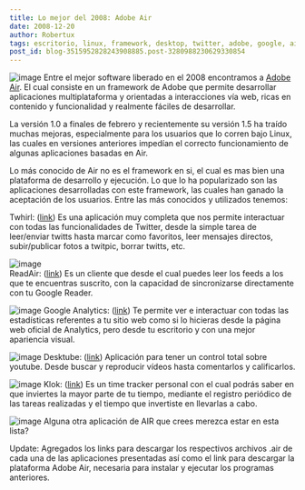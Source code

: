 ```yaml
---
title: Lo mejor del 2008: Adobe Air
date: 2008-12-20
author: Robertux
tags: escritorio, linux, framework, desktop, twitter, adobe, google, air, youtube
post_id: blog-3515952828243908885.post-3280988230629330854
---
```


![image](https://2.bp.blogspot.com/_jH77WNrMVRA/SUxwmGP3PHI/AAAAAAAAFQI/7SYnQ6EkLGU/s400/airLogo.jpg)    Entre el mejor
software liberado en el 2008 encontramos a [Adobe Air](https://get.adobe.com/air/). El cual consiste en un framework de Adobe que permite desarrollar aplicaciones multiplataforma y orientadas a interacciones vía web, ricas en contenido y funcionalidad y realmente fáciles de desarrollar.

La versión 1.0 a finales de febrero y recientemente su versión 1.5 ha traído muchas mejoras, especialmente para los usuarios que lo corren bajo Linux, las cuales en versiones anteriores impedían el correcto funcionamiento de algunas aplicaciones basadas en Air.

Lo más conocido de Air no es el framework en si, el cual es mas bien una plataforma de desarrollo y ejecución. Lo que lo ha popularizado son las aplicaciones desarrolladas con este framework, las cuales han ganado la aceptación de los usuarios. Entre las más conocidos y utilizados tenemos:

Twhirl: ([link](https://www.twhirl.org/files/twhirl-0.8.7.air)) Es una aplicación muy completa que nos permite interactuar con todas las funcionalidades de Twitter, desde la simple tarea de leer/enviar twitts hasta marcar como favoritos, leer mensajes directos, subir/publicar fotos a twitpic, borrar twitts, etc.

![image](https://2.bp.blogspot.com/_jH77WNrMVRA/SUx0t_CUyQI/AAAAAAAAFQY/PoUUEJJxlt0/s400/twhirl-0.3-timeline.jpg)    
ReadAir: ([link](https://readair.googlecode.com/files/ReadAir.0.3.air)) Es un cliente que desde el cual puedes leer los feeds a los que te encuentras suscrito, con la capacidad de sincronizarse directamente con tu Google Reader.

![image](https://2.bp.blogspot.com/_jH77WNrMVRA/SUx1ioQtMiI/AAAAAAAAFQg/8o8BBe3gTPM/s400/ReadAir2.png)    Google Analytics: ([link](https://www.aboutnico.be/updates/gas32.air)) Te permite ver e
interactuar con todas las estadísticas referentes a tu sitio web como si lo hicieras desde la página web oficial de Analytics, pero desde tu escritorio y con una mejor apariencia visual.

![image](https://4.bp.blogspot.com/_jH77WNrMVRA/SUx2YWaEIuI/AAAAAAAAFQo/z6zCcfzqVIg/s400/googleanalytics.jpg)    Desktube: ([link](https://thedesktube.com/DeskTube.air)) Aplicación para tener un control
total sobre youtube. Desde buscar y reproducir vídeos hasta comentarlos y calificarlos.

![image](https://3.bp.blogspot.com/_jH77WNrMVRA/SUx29C9oBuI/AAAAAAAAFQw/IP3R4LQQ6cg/s400/desktube.jpg)    Klok: ([link](https://www.mcgraphix.com/blog/TimeTracker.air)) Es un time tracker
personal con el cual podrás saber en que inviertes la mayor parte de tu tiempo, mediante el registro periódico de las tareas realizadas y el tiempo que invertiste en llevarlas a cabo.

![image](https://4.bp.blogspot.com/_jH77WNrMVRA/SUx44MuV9FI/AAAAAAAAFQ4/uy3TSuyaQ_4/s400/screenshot.png)    Alguna otra
aplicación de AIR que crees merezca estar en esta lista?

Update: Agregados los links para descargar los respectivos archivos .air de cada una de las aplicaciones presentadas así como el link para descargar la plataforma Adobe Air, necesaria para instalar y ejecutar los programas anteriores.